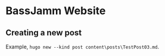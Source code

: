 # BassJamm Website

## Creating a new post

Example, `hugo new --kind post content\posts\TestPost03.md`.
